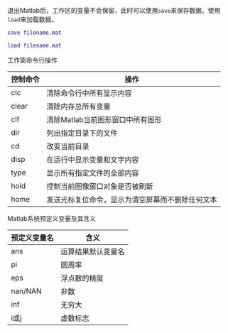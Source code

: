 退出Matlab后，工作区的变量不会保留，此时可以使用`save`来保存数据。使用`load`来加载数据。

```matlab
save filename.mat

load filename.mat
```



工作窗命令行操作

| 控制命令 | 操作                                             |
| -------- | ------------------------------------------------ |
| clc      | 清除命令行中所有显示内容                         |
| clear    | 清除内存总所有变量                               |
| clf      | 清除Matlab当前图形窗口中所有图形                 |
| dir      | 列出指定目录下的文件                             |
| cd       | 改变当前目录                                     |
| disp     | 在运行中显示变量和文字内容                       |
| type     | 显示所有指定文件的全部内容                       |
| hold     | 控制当前图像窗口对象是否被刷新                   |
| home     | 发送光标复位命令，显示为清空屏幕而不删除任何文本 |



Matlab系统预定义变量及其含义

| 预定义变量名 | 含义               |
| ------------ | ------------------ |
| ans          | 运算结果默认变量名 |
| pi           | 圆周率             |
| eps          | 浮点数的精度       |
| nan/NAN      | 非数               |
| inf          | 无穷大             |
| i或j         | 虚数标志           |